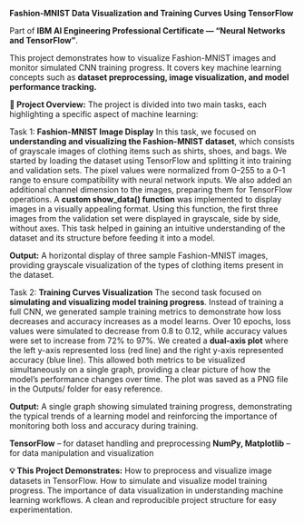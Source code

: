 **Fashion-MNIST Data Visualization and Training Curves Using TensorFlow**

Part of **IBM AI Engineering Professional Certificate — “Neural Networks and TensorFlow”**.

This project demonstrates how to visualize Fashion-MNIST images and monitor simulated CNN training progress. It covers key machine learning concepts such as **dataset preprocessing, image visualization, and model performance tracking.**

**🚀 Project Overview:**
The project is divided into two main tasks, each highlighting a specific aspect of machine learning:

Task 1: **Fashion-MNIST Image Display**
In this task, we focused on **understanding and visualizing the Fashion-MNIST dataset**, which consists of grayscale images of clothing items such as shirts, shoes, and bags. We started by loading the dataset using TensorFlow and splitting it into training and validation sets. The pixel values were normalized from 0–255 to a 0–1 range to ensure compatibility with neural network inputs. We also added an additional channel dimension to the images, preparing them for TensorFlow operations.
A **custom show_data() function** was implemented to display images in a visually appealing format. Using this function, the first three images from the validation set were displayed in grayscale, side by side, without axes. This task helped in gaining an intuitive understanding of the dataset and its structure before feeding it into a model.

**Output:** A horizontal display of three sample Fashion-MNIST images, providing grayscale visualization of the types of clothing items present in the dataset.

Task 2: **Training Curves Visualization**
The second task focused on **simulating and visualizing model training progress**. Instead of training a full CNN, we generated sample training metrics to demonstrate how loss decreases and accuracy increases as a model learns. Over 10 epochs, loss values were simulated to decrease from 0.8 to 0.12, while accuracy values were set to increase from 72% to 97%.
We created a **dual-axis plot** where the left y-axis represented loss (red line) and the right y-axis represented accuracy (blue line). This allowed both metrics to be visualized simultaneously on a single graph, providing a clear picture of how the model’s performance changes over time. The plot was saved as a PNG file in the Outputs/ folder for easy reference.

**Output:** A single graph showing simulated training progress, demonstrating the typical trends of a learning model and reinforcing the importance of monitoring both loss and accuracy during training.

**TensorFlow** – for dataset handling and preprocessing
**NumPy, Matplotlib** – for data manipulation and visualization

**💡 This Project Demonstrates:**
How to preprocess and visualize image datasets in TensorFlow.
How to simulate and visualize model training progress.
The importance of data visualization in understanding machine learning workflows.
A clean and reproducible project structure for easy experimentation.
